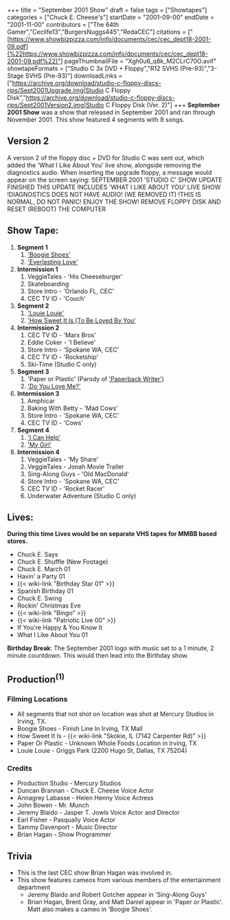 +++
title = "September 2001 Show"
draft = false
tags = ["Showtapes"]
categories = ["Chuck E. Cheese's"]
startDate = "2001-09-00"
endDate = "2001-11-00"
contributors = ["The 64th Gamer","Ceclife13","BurgersNuggs445","RedaCEC"]
citations = ["[https://www.showbizpizza.com/info/documents/cec/cec_dept18-2001-09.pdf](%22https://www.showbizpizza.com/info/documents/cec/cec_dept18-2001-09.pdf%22)"]
pageThumbnailFile = "Xgh0u6_q8k_M2CLrC70O.avif"
showtapeFormats = ["Studio C 3x DVD + Floppy","R12 SVHS (Pre-93)","3-Stage SVHS (Pre-93)"]
downloadLinks = ["https://archive.org/download/studio-c-floppy-discs-rips/Sept2001Upgrade.img|Studio C Floppy Disk","https://archive.org/download/studio-c-floppy-discs-rips/Sept2001Version2.img|Studio C Floppy Disk (Ver. 2)"]
+++
**September 2001 Show** was a show that released in September 2001 and ran through November 2001.
This show featured 4 segments with 8 songs.

## Version 2

A version 2 of the floppy disc + DVD for Studio C was sent out, which added the 'What I Like About You' live show, alongside removing the diagnostics audio.
When inserting the upgrade floppy, a message would appear on the screen saying:
SEPTEMBER 2001 'STUDIO C' SHOW UPDATE FINISHED
THIS UPDATE INCLUDES 'WHAT I LIKE ABOUT YOU' LIVE SHOW
!DIAGNOSTICS DOES NOT HAVE AUDIO! (WE REMOVED IT)
!THIS IS NORMAL, DO NOT PANIC!
ENJOY THE SHOW!
REMOVE FLOPPY DISK AND RESET (REBOOT) THE COMPUTER

## Show Tape:

1.  **Segment 1**
    1.  ['Boogie Shoes'](https://en.wikipedia.org/wiki/Boogie_Shoes)
    2.  ['Everlasting Love'](https://en.wikipedia.org/wiki/Everlasting_Love)
2.  **Intermission 1**
    1.  VeggieTales - 'His Cheeseburger'
    2.  Skateboarding
    3.  Store Intro - 'Orlando FL, CEC'
    4.  CEC TV ID - 'Couch'
3.  **Segment 2**
    1.  ['Louie Louie'](https://en.wikipedia.org/wiki/Louie_Louie)
    2.  ['How Sweet It Is (To Be Loved By You'](https://en.wikipedia.org/wiki/How_Sweet_It_Is_(To_Be_Loved_by_You))
4.  **Intermission 2**
    1.  CEC TV ID - 'Marx Bros'
    2.  Eddie Coker - 'I Believe'
    3.  Store Intro - 'Spokane WA, CEC'
    4.  CEC TV ID - 'Rocketship'
    5.  Ski-Time (Studio C only)
5.  **Segment 3**
    1.  'Paper or Plastic' (Parody of ['Paperback Writer'](https://en.wikipedia.org/wiki/Paperback_Writer))
    2.  ['Do You Love Me?'](https://en.wikipedia.org/wiki/Do_You_Love_Me)
6.  **Intermission 3**
    1.  Amphicar
    2.  Baking With Betty - 'Mad Cows'
    3.  Store Intro - 'Spokane WA, CEC'
    4.  CEC TV ID - 'Cows'
7.  **Segment 4**
    1.  ['I Can Help'](https://en.wikipedia.org/wiki/I_Can_Help)
    2.  ['My Girl'](https://en.wikipedia.org/wiki/My_Girl_(The_Temptations_song))
8.  **Intermission 4**
    1.  VeggieTales - 'My Share'
    2.  VeggieTales - Jonah Movie Trailer
    3.  Sing-Along Guys - 'Old MacDonald'
    4.  Store Intro - 'Spokane WA, CEC'
    5.  CEC TV ID - 'Rocket Racer'
    6.  Underwater Adventure (Studio C only)

## Lives:

**During this time Lives would be on separate VHS tapes for MMBB based stores.**

- Chuck E. Says
- Chuck E. Shuffle (New Footage)
- Chuck E. March 01
- Havin' a Party 01
- {{< wiki-link "Birthday Star 01" >}}
- Spanish Birthday 01
- Chuck E. Swing
- Rockin' Christmas Eve
- {{< wiki-link "Bingo" >}}
- {{< wiki-link "Patriotic Live 00" >}}
- If You're Happy & You Know It
- What I Like About You 01

**Birthday Break**: The September 2001 logo with music set to a 1 minute, 2 minute countdown. This would then lead into the Birthday show.

## Production<sup>(1)</sup>

### Filming Locations

- All segments that not shot on location was shot at Mercury Studios in Irving, TX.
- Boogie Shoes - Finish Line In Irving, TX Mall
- How Sweet It Is - {{< wiki-link "Skokie, IL (7142 Carpenter Rd)" >}}
- Paper Or Plastic - Unknown Whole Foods Location in Irving, TX
- Louie Louie - Griggs Park (2200 Hugo St, Dallas, TX 75204)

### Credits

- Production Studio - Mercury Studios
- Duncan Brannan - Chuck E. Cheese Voice Actor
- Annagrey Labasse - Helen Henny Voice Actress
- John Bowen - Mr. Munch
- Jeremy Blaido - Jasper T. Jowls Voice Actor and Director
- Earl Fisher - Pasqually Voice Actor
- Sammy Davenport - Music Director
- Brian Hagan - Show Programmer

## Trivia

- This is the last CEC show Brian Hagan was involved in.
- This show features cameos from various members of the entertainment department
  - Jeremy Blaido and Robert Gotcher appear in 'Sing-Along Guys'
  - Brian Hagan, Brent Gray, and Matt Daniel appear in 'Paper or Plastic'. Matt also makes a cameo in 'Boogie Shoes'.

